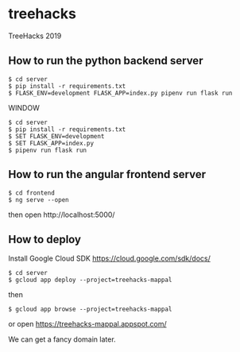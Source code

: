 # treehacks
TreeHacks 2019

## How to run the python backend server

```
$ cd server
$ pip install -r requirements.txt
$ FLASK_ENV=development FLASK_APP=index.py pipenv run flask run
```

WINDOW
```
$ cd server
$ pip install -r requirements.txt
$ SET FLASK_ENV=development
$ SET FLASK_APP=index.py
$ pipenv run flask run
```

## How to run the angular frontend server
```
$ cd frontend
$ ng serve --open
```

then open http://localhost:5000/


## How to deploy

Install Google Cloud SDK https://cloud.google.com/sdk/docs/

```
$ cd server
$ gcloud app deploy --project=treehacks-mappal
```

then

```
$ gcloud app browse --project=treehacks-mappal
```

or open https://treehacks-mappal.appspot.com/

We can get a fancy domain later.